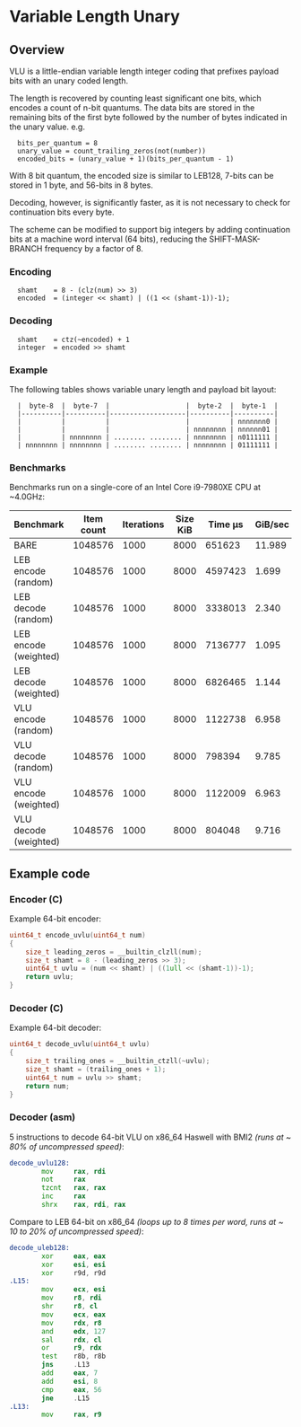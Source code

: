 # Variable Length Unary

## Overview

VLU is a little-endian variable length integer coding
that prefixes payload bits with an unary coded length.

The length is recovered by counting least significant one
bits, which encodes a count of n-bit quantums. The data bits
are stored in the remaining bits of the first byte followed
by the number of bytes indicated in the unary value. e.g.

```
  bits_per_quantum = 8
  unary_value = count_trailing_zeros(not(number))
  encoded_bits = (unary_value + 1)(bits_per_quantum - 1)
```

With 8 bit quantum, the encoded size is similar to LEB128, 
7-bits can be stored in 1 byte, and 56-bits in 8 bytes.

Decoding, however, is significantly faster, as it is not
necessary to check for continuation bits every byte.

The scheme can be modified to support big integers by adding
continuation bits at a machine word interval (64 bits),
reducing the SHIFT-MASK-BRANCH frequency by a factor of 8.

### Encoding

```
  shamt    = 8 - (clz(num) >> 3)
  encoded  = (integer << shamt) | ((1 << (shamt-1))-1);
```

### Decoding

```
  shamt    = ctz(~encoded) + 1
  integer  = encoded >> shamt
```

### Example

The following tables shows variable unary length and payload bit layout:

```
  |  byte-8  |  byte-7  |                   |  byte-2  |  byte-1  |
  |----------|----------|-------------------|----------|----------|
  |          |          |                   |          | nnnnnnn0 |
  |          |          |                   | nnnnnnnn | nnnnnn01 |
  |          | nnnnnnnn | ........ ........ | nnnnnnnn | n0111111 |
  | nnnnnnnn | nnnnnnnn | ........ ........ | nnnnnnnn | 01111111 |
```

### Benchmarks

Benchmarks run on a single-core of an Intel Core i9-7980XE CPU at \~4.0GHz:

|Benchmark                     |Item count|Iterations|Size KiB  |Time µs   |GiB/sec   |
|------------------------------|----------|----------|----------|----------|----------|
|BARE                          |1048576   |1000      |8000      |651623    |   11.989 |
|LEB encode (random)           |1048576   |1000      |8000      |4597423   |    1.699 |
|LEB decode (random)           |1048576   |1000      |8000      |3338013   |    2.340 |
|LEB encode (weighted)         |1048576   |1000      |8000      |7136777   |    1.095 |
|LEB decode (weighted)         |1048576   |1000      |8000      |6826465   |    1.144 |
|VLU encode (random)           |1048576   |1000      |8000      |1122738   |    6.958 |
|VLU decode (random)           |1048576   |1000      |8000      |798394    |    9.785 |
|VLU encode (weighted)         |1048576   |1000      |8000      |1122009   |    6.963 |
|VLU decode (weighted)         |1048576   |1000      |8000      |804048    |    9.716 |

## Example code

### Encoder (C)

Example 64-bit encoder:

```C
uint64_t encode_uvlu(uint64_t num)
{
    size_t leading_zeros = __builtin_clzll(num);
    size_t shamt = 8 - (leading_zeros >> 3);
    uint64_t uvlu = (num << shamt) | ((1ull << (shamt-1))-1);
    return uvlu;
}
```

### Decoder (C)

Example 64-bit decoder:

```C
uint64_t decode_uvlu(uint64_t uvlu)
{
    size_t trailing_ones = __builtin_ctzll(~uvlu);
    size_t shamt = (trailing_ones + 1);
    uint64_t num = uvlu >> shamt;
    return num;
}
```

### Decoder (asm)

5 instructions to decode 64-bit VLU on x86_64 Haswell with BMI2 _(runs at ~ 80% of uncompressed speed)_:

```asm
decode_uvlu128:
        mov     rax, rdi
        not     rax
        tzcnt   rax, rax
        inc     rax
        shrx    rax, rdi, rax
```

Compare to LEB 64-bit on x86_64 _(loops up to 8 times per word, runs at ~ 10 to 20% of uncompressed speed)_:

```asm
decode_uleb128:
        xor     eax, eax
        xor     esi, esi
        xor     r9d, r9d
.L15:
        mov     ecx, esi
        mov     r8, rdi
        shr     r8, cl
        mov     ecx, eax
        mov     rdx, r8
        and     edx, 127
        sal     rdx, cl
        or      r9, rdx
        test    r8b, r8b
        jns     .L13
        add     eax, 7
        add     esi, 8
        cmp     eax, 56
        jne     .L15
.L13:
        mov     rax, r9
```